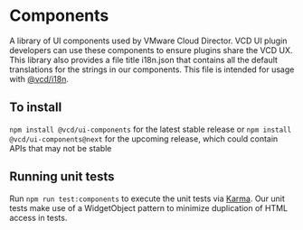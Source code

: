 # Components

A library of UI components used by VMware Cloud Director. VCD UI plugin developers can use these components to ensure
plugins share the VCD UX. This library also provides a file title i18n.json that contains all the default
translations for the strings in our components. This file is intended for usage with [@vcd/i18n](../../projects/i18n/READme.md).

## To install

`npm install @vcd/ui-components` for the latest stable release or
`npm install @vcd/ui-components@next` for the upcoming release, which could contain APIs that may not be stable

## Running unit tests

Run `npm run test:components` to execute the unit tests via [Karma](https://karma-runner.github.io). Our unit tests make use
of a WidgetObject pattern to minimize duplication of HTML access in tests.
